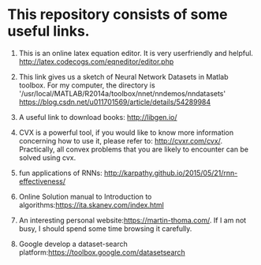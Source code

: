 # This repository consists of some useful links.

1. This is an online latex equation editor. It is very userfriendly and helpful.
  <http://latex.codecogs.com/eqneditor/editor.php>

2. This link gives us a sketch of Neural Network Datasets in Matlab toolbox. For my computer, the directory is '/usr/local/MATLAB/R2014a/toolbox/nnet/nndemos/nndatasets'
<https://blog.csdn.net/u011701569/article/details/54289984>

3. A useful link to download books: http://libgen.io/

4. CVX is a powerful tool, if you would like to know more information concerning how to use it, please refer to: http://cvxr.com/cvx/. Practically, all convex problems that you are likely to encounter can be solved using cvx.

5. fun applications of RNNs: http://karpathy.github.io/2015/05/21/rnn-effectiveness/

6. Online Solution manual to Introduction to algorithms:https://ita.skanev.com/index.html
7. An interesting personal website:https://martin-thoma.com/. If I am not busy, I should spend some time browsing it carefully.
8. Google develop a dataset-search platform:https://toolbox.google.com/datasetsearch
